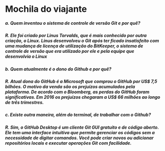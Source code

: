 # Mochila do viajante

##### a. Quem inventou o sistema de controle de versão Git e por quê?

##### R. Ele foi criado por Linus Torvalds, que é mais conhecido por outra criação, o Linux. Linus desenvolveu o Git após ter ficado insatisfeito com uma mudança de licença de utilização do BitKeeper, o sistema de controle de versão que era utilizado por ele e pela equipe que desenvolvia o Linux

##### b. Quem atualmente é o dono do Github e por quê?

##### R. Atual dona do GitHub é a Microsoft que comprou o GitHub por US$ 7,5 bilhões. O motivo da venda são os prejuízos acumulados pela plataforma. De acordo com o Bloomberg, as perdas do GitHub foram significativas. Em 2016 os prejuízos chegaram a US$ 66 milhões ao longo de três trimestres.

##### c. Existe outra maneira, além do terminal, de trabalhar com o Github?

##### R. Sim, o GitHub Desktop é um cliente Git GUI gratuito e de código aberto. Ele tem uma interface intuitiva que permite gerenciar os códigos sem a necessidade de digitar comandos. Você pode criar novos ou adicionar repositórios locais e executar operações Git com facilidade.
